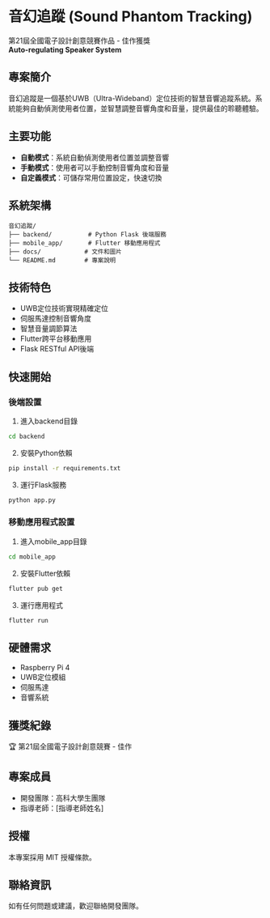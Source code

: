 # 音幻追蹤 (Sound Phantom Tracking)

第21屆全國電子設計創意競賽作品 - 佳作獲獎  
**Auto-regulating Speaker System**

## 專案簡介

音幻追蹤是一個基於UWB（Ultra-Wideband）定位技術的智慧音響追蹤系統。系統能夠自動偵測使用者位置，並智慧調整音響角度和音量，提供最佳的聆聽體驗。

## 主要功能

- **自動模式**：系統自動偵測使用者位置並調整音響
- **手動模式**：使用者可以手動控制音響角度和音量
- **自定義模式**：可儲存常用位置設定，快速切換

## 系統架構

```
音幻追蹤/
├── backend/          # Python Flask 後端服務
├── mobile_app/       # Flutter 移動應用程式
├── docs/            # 文件和圖片
└── README.md        # 專案說明
```

## 技術特色

- UWB定位技術實現精確定位
- 伺服馬達控制音響角度
- 智慧音量調節算法
- Flutter跨平台移動應用
- Flask RESTful API後端

## 快速開始

### 後端設置

1. 進入backend目錄
```bash
cd backend
```

2. 安裝Python依賴
```bash
pip install -r requirements.txt
```

3. 運行Flask服務
```bash
python app.py
```

### 移動應用程式設置

1. 進入mobile_app目錄
```bash
cd mobile_app
```

2. 安裝Flutter依賴
```bash
flutter pub get
```

3. 運行應用程式
```bash
flutter run
```

## 硬體需求

- Raspberry Pi 4
- UWB定位模組
- 伺服馬達
- 音響系統

## 獲獎紀錄

🏆 第21屆全國電子設計創意競賽 - 佳作

## 專案成員

- 開發團隊：高科大學生團隊
- 指導老師：[指導老師姓名]

## 授權

本專案採用 MIT 授權條款。

## 聯絡資訊

如有任何問題或建議，歡迎聯絡開發團隊。
